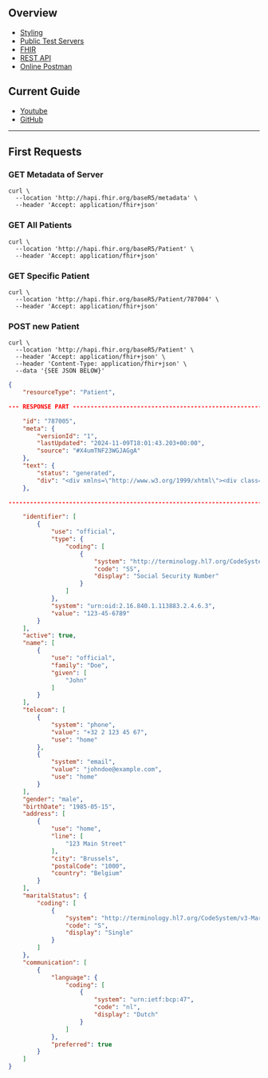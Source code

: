## Overview

 - [Styling](https://github.com/pages-themes/cayman)
 - [Public Test Servers](https://confluence.hl7.org/display/FHIR/Public+Test+Servers)
 - [FHIR](https://hl7.org/fhir/)
 - [REST API](https://hl7.org/fhir/http.html)
 - [Online Postman](https://web.postman.co/)

## Current Guide

 - [Youtube](https://www.youtube.com/watch?v=m2O6HiA1Z7g&list=PLsR-zcO--dypUxuALrmuq70aM-VGX_ql1&index=1)
 - [GitHub](https://github.com/GinoCanessa)

---

## First Requests

### GET Metadata of Server

```cURL
curl \
  --location 'http://hapi.fhir.org/baseR5/metadata' \
  --header 'Accept: application/fhir+json'
```


### GET All Patients

```cURL
curl \
  --location 'http://hapi.fhir.org/baseR5/Patient' \
  --header 'Accept: application/fhir+json'
```

### GET Specific Patient

```cURL
curl \
  --location 'http://hapi.fhir.org/baseR5/Patient/787004' \
  --header 'Accept: application/fhir+json'
```


### POST new Patient

```cURL
curl \
  --location 'http://hapi.fhir.org/baseR5/Patient' \
  --header 'Accept: application/fhir+json' \
  --header 'Content-Type: application/fhir+json' \
  --data '{SEE JSON BELOW}'
```
```json
{
    "resourceType": "Patient",

--- RESPONSE PART --------------------------------------------------------------------------

    "id": "787005",
    "meta": {
        "versionId": "1",
        "lastUpdated": "2024-11-09T18:01:43.203+00:00",
        "source": "#X4umTNF23WGJAGgA"
    },
    "text": {
        "status": "generated",
        "div": "<div xmlns=\"http://www.w3.org/1999/xhtml\"><div class=\"hapiHeaderText\">John <b>DOE </b></div><table class=\"hapiPropertyTable\"><tbody><tr><td>Identifier</td><td>123-45-6789</td></tr><tr><td>Address</td><td><span>123 Main Street </span><br/><span>Brussels </span><span>Belgium </span></td></tr><tr><td>Date of birth</td><td><span>15 May 1985</span></td></tr></tbody></table></div>"
    },

--------------------------------------------------------------------------------------------

    "identifier": [
        {
            "use": "official",
            "type": {
                "coding": [
                    {
                        "system": "http://terminology.hl7.org/CodeSystem/v2-0203",
                        "code": "SS",
                        "display": "Social Security Number"
                    }
                ]
            },
            "system": "urn:oid:2.16.840.1.113883.2.4.6.3",
            "value": "123-45-6789"
        }
    ],
    "active": true,
    "name": [
        {
            "use": "official",
            "family": "Doe",
            "given": [
                "John"
            ]
        }
    ],
    "telecom": [
        {
            "system": "phone",
            "value": "+32 2 123 45 67",
            "use": "home"
        },
        {
            "system": "email",
            "value": "johndoe@example.com",
            "use": "home"
        }
    ],
    "gender": "male",
    "birthDate": "1985-05-15",
    "address": [
        {
            "use": "home",
            "line": [
                "123 Main Street"
            ],
            "city": "Brussels",
            "postalCode": "1000",
            "country": "Belgium"
        }
    ],
    "maritalStatus": {
        "coding": [
            {
                "system": "http://terminology.hl7.org/CodeSystem/v3-MaritalStatus",
                "code": "S",
                "display": "Single"
            }
        ]
    },
    "communication": [
        {
            "language": {
                "coding": [
                    {
                        "system": "urn:ietf:bcp:47",
                        "code": "nl",
                        "display": "Dutch"
                    }
                ]
            },
            "preferred": true
        }
    ]
}
```


